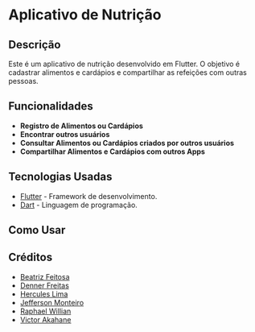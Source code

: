 # Aplicativo de Nutrição

## Descrição

Este é um aplicativo de nutrição desenvolvido em Flutter. O objetivo é cadastrar alimentos e cardápios e compartilhar as refeições com outras pessoas.

## Funcionalidades

- **Registro de Alimentos ou Cardápios**
- **Encontrar outros usuários**
- **Consultar Alimentos ou Cardápios criados por outros usuários**
- **Compartilhar Alimentos e Cardápios com outros Apps**

## Tecnologias Usadas

- [Flutter](https://flutter.dev/) - Framework de desenvolvimento.
- [Dart](https://dart.dev/) - Linguagem de programação.

## Como Usar

## Créditos

- [Beatriz Feitosa](https://github.com/beatrizfeitosa)
- [Denner Freitas](https://github.com/DennerFreit4s)
- [Hercules Lima]()
- [Jefferson Monteiro](https://github.com/JeffersonlMonteiro)
- [Raphael Willian](https://github.com/RaphaelWillianBarbosadePaula)
- [Victor Akahane](https://github.com/victorakahane)
